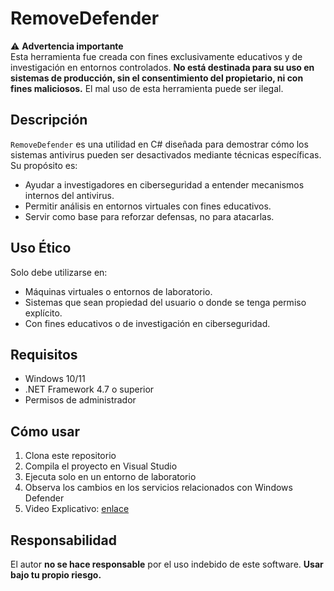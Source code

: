 # RemoveDefender

⚠️ **Advertencia importante**  
Esta herramienta fue creada con fines exclusivamente educativos y de investigación en entornos controlados. **No está destinada para su uso en sistemas de producción, sin el consentimiento del propietario, ni con fines maliciosos.** El mal uso de esta herramienta puede ser ilegal.

## Descripción

`RemoveDefender` es una utilidad en C# diseñada para demostrar cómo los sistemas antivirus pueden ser desactivados mediante técnicas específicas. Su propósito es:
- Ayudar a investigadores en ciberseguridad a entender mecanismos internos del antivirus.
- Permitir análisis en entornos virtuales con fines educativos.
- Servir como base para reforzar defensas, no para atacarlas.

## Uso Ético

Solo debe utilizarse en:
- Máquinas virtuales o entornos de laboratorio.
- Sistemas que sean propiedad del usuario o donde se tenga permiso explícito.
- Con fines educativos o de investigación en ciberseguridad.

## Requisitos

- Windows 10/11
- .NET Framework 4.7 o superior
- Permisos de administrador

## Cómo usar

1. Clona este repositorio
2. Compila el proyecto en Visual Studio
3. Ejecuta solo en un entorno de laboratorio
4. Observa los cambios en los servicios relacionados con Windows Defender
5. Video Explicativo: [enlace](https://youtu.be/L2hezVVNUok)

## Responsabilidad

El autor **no se hace responsable** por el uso indebido de este software. **Usar bajo tu propio riesgo.**

